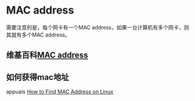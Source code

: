 # MAC address

需要注意的是，每个网卡有一个MAC address，如果一台计算机有多个网卡，则其就有多个MAC address。



## 维基百科[MAC address](https://en.wikipedia.org/wiki/MAC_address)



## 如何获得mac地址

appuals [How to Find MAC Address on Linux](https://appuals.com/find-mac-address-linux/)